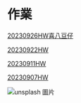 # 作業
[20230926HW喜八豆仔](https://github.com/peteraszxdc/HomeWork-_Click_Here/blob/main/20230926HW(%E5%96%9C%E5%85%AB%E8%B1%86%E4%BB%94)/20230926.Ipynb)

[20230922HW](https://github.com/peteraszxdc/HomeWork-_Click_Here/blob/main/20230922HW/HW20230922.ipynb)

[20230911HW](https://github.com/peteraszxdc/HomeWork-_Click_Here/tree/main/20230911HW)

[20230907HW](https://github.com/peteraszxdc/20230907HomeWork)


![unsplash 圖片](https://attach.setn.com/newsimages/2022/12/27/3979815-PH.jpg)


